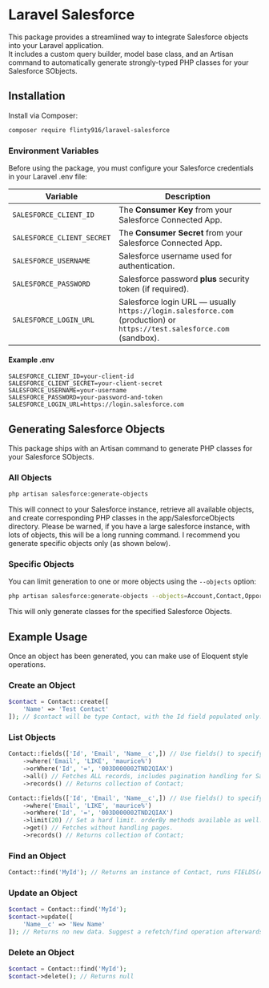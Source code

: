 # Laravel Salesforce

This package provides a streamlined way to integrate Salesforce objects into your Laravel application.  
It includes a custom query builder, model base class, and an Artisan command to automatically generate strongly-typed PHP classes for your Salesforce SObjects.

## Installation

Install via Composer:

```bash
composer require flinty916/laravel-salesforce
```

### Environment Variables

Before using the package, you must configure your Salesforce credentials in your Laravel .env file:

| Variable                   | Description                                                                                                            |
| -------------------------- | ---------------------------------------------------------------------------------------------------------------------- |
| `SALESFORCE_CLIENT_ID`     | The **Consumer Key** from your Salesforce Connected App.                                                               |
| `SALESFORCE_CLIENT_SECRET` | The **Consumer Secret** from your Salesforce Connected App.                                                            |
| `SALESFORCE_USERNAME`      | Salesforce username used for authentication.                                                                           |
| `SALESFORCE_PASSWORD`      | Salesforce password **plus** security token (if required).                                                             |
| `SALESFORCE_LOGIN_URL`     | Salesforce login URL — usually `https://login.salesforce.com` (production) or `https://test.salesforce.com` (sandbox). |

#### Example .env

```env
SALESFORCE_CLIENT_ID=your-client-id
SALESFORCE_CLIENT_SECRET=your-client-secret
SALESFORCE_USERNAME=your-username
SALESFORCE_PASSWORD=your-password-and-token
SALESFORCE_LOGIN_URL=https://login.salesforce.com
```

## Generating Salesforce Objects

This package ships with an Artisan command to generate PHP classes for your Salesforce SObjects.

### All Objects

```bash
php artisan salesforce:generate-objects
```

This will connect to your Salesforce instance, retrieve all available objects, and create corresponding PHP classes in the app/SalesforceObjects directory.
Please be warned, if you have a large salesforce instance, with lots of objects, this will be a long running command. I recommend you generate specific objects only
(as shown below).

### Specific Objects

You can limit generation to one or more objects using the `--objects` option:

```bash
php artisan salesforce:generate-objects --objects=Account,Contact,Opportunity
```

This will only generate classes for the specified Salesforce Objects.

## Example Usage

Once an object has been generated, you can make use of Eloquent style operations.

### Create an Object

```php
$contact = Contact::create([
    'Name' => 'Test Contact'
]); // $contact will be type Contact, with the Id field populated only.
```

### List Objects

```php
Contact::fields(['Id', 'Email', 'Name__c',]) // Use fields() to specify limited field sets for queries
    ->where('Email', 'LIKE', 'maurice%')
    ->orWhere('Id', '=', '003D000002TND2QIAX')
    ->all() // Fetches ALL records, includes pagination handling for Salesforce 2000 row pages.
    ->records() // Returns collection of Contact;
```

```php
Contact::fields(['Id', 'Email', 'Name__c',]) // Use fields() to specify limited field sets for queries
    ->where('Email', 'LIKE', 'maurice%')
    ->orWhere('Id', '=', '003D000002TND2QIAX')
    ->limit(20) // Set a hard limit. orderBy methods available as well.
    ->get() // Fetches without handling pages.
    ->records() // Returns collection of Contact;
```

### Find an Object

```php
Contact::find('MyId'); // Returns an instance of Contact, runs FIELDS(ALL) behind the scenes.
```

### Update an Object

```php
$contact = Contact::find('MyId');
$contact->update([
    'Name__c' => 'New Name'
]); // Returns no new data. Suggest a refetch/find operation afterwards to update state.
```

### Delete an Object

```php
$contact = Contact::find('MyId');
$contact->delete(); // Returns null
```
